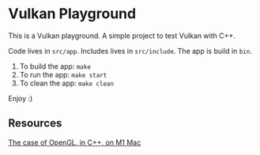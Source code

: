 # Vulkan Playground

This is a Vulkan playground. A simple project to test Vulkan with C++.

Code lives in `src/app`. Includes lives in `src/include`. The app is build in `bin`.

1. To build the app: `make`
2. To run the app: `make start`
3. To clean the app: `make clean`

Enjoy :)

## Resources

[The case of OpenGL, in C++, on M1 Mac](https://carette.xyz/posts/opengl_and_cpp_on_m1_mac/)
